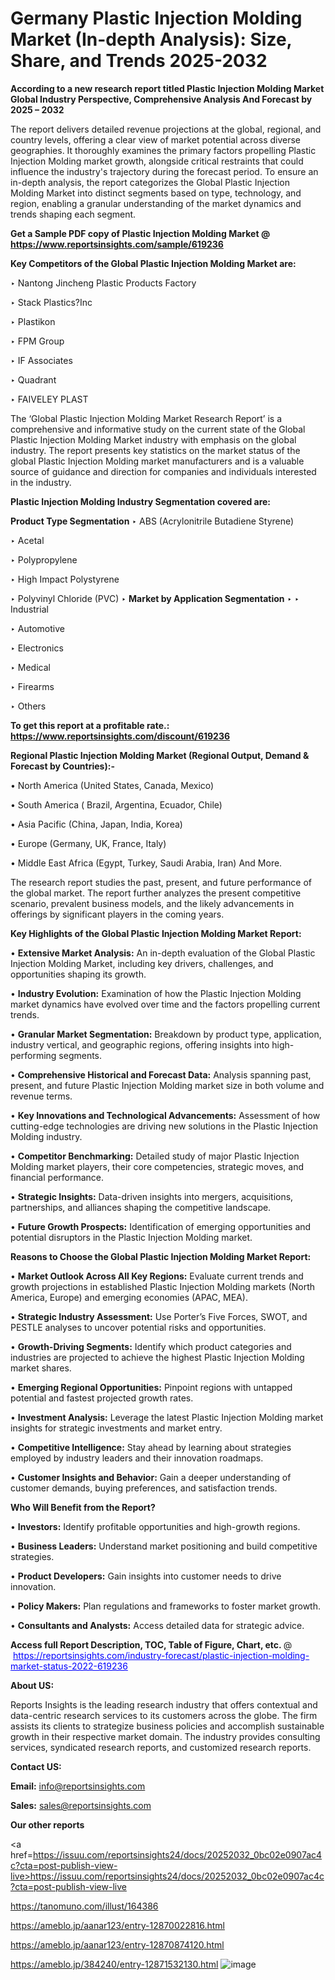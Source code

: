 # Germany Plastic Injection Molding Market (In-depth Analysis): Size, Share, and Trends 2025-2032

<strong>According to a new research report titled Plastic Injection Molding Market Global Industry Perspective, Comprehensive Analysis And Forecast by 2025 – 2032</strong>

The report delivers detailed revenue projections at the global, regional, and country levels, offering a clear view of market potential across diverse geographies. It thoroughly examines the primary factors propelling Plastic Injection Molding market growth, alongside critical restraints that could influence the industry's trajectory during the forecast period. To ensure an in-depth analysis, the report categorizes the Global Plastic Injection Molding Market into distinct segments based on type, technology, and region, enabling a granular understanding of the market dynamics and trends shaping each segment.

<strong>Get a Sample PDF copy of Plastic Injection Molding Market </strong><strong>@<a href=https://www.reportsinsights.com/sample/619236 style=color:#0000ff;> https://www.reportsinsights.com/sample/619236</a></strong></font>

<strong>Key Competitors of the Global Plastic Injection Molding Market are:</strong>

‣ Nantong Jincheng Plastic Products Factory

‣ Stack Plastics?Inc

‣ Plastikon

‣ FPM Group

‣ IF Associates

‣ Quadrant

‣ FAIVELEY PLAST

The ‘Global Plastic Injection Molding Market Research Report’ is a comprehensive and informative study on the current state of the Global Plastic Injection Molding Market industry with emphasis on the global industry. The report presents key statistics on the market status of the global Plastic Injection Molding market manufacturers and is a valuable source of guidance and direction for companies and individuals interested in the industry.

<strong>Plastic Injection Molding Industry Segmentation covered are:</strong>

<strong>Product Type Segmentation</strong>
‣
ABS (Acrylonitrile Butadiene Styrene)

‣ Acetal

‣ Polypropylene

‣ High Impact Polystyrene

‣ Polyvinyl Chloride (PVC)
‣ 
<strong>Market by Application Segmentation</strong>
‣
‣  Industrial

‣ Automotive

‣ Electronics

‣ Medical

‣ Firearms

‣ Others

<strong>To get this report at a profitable rate.: <a href=https://www.reportsinsights.com/discount/619236 style=color:#0000ff;>https://www.reportsinsights.com/discount/619236</a></strong></font>

<strong>Regional Plastic Injection Molding Market (Regional Output, Demand &amp; Forecast by Countries):-</strong>

• North America (United States, Canada, Mexico)

• South America ( Brazil, Argentina, Ecuador, Chile)

• Asia Pacific (China, Japan, India, Korea)

• Europe (Germany, UK, France, Italy)

• Middle East Africa (Egypt, Turkey, Saudi Arabia, Iran) And More.

The research report studies the past, present, and future performance of the global market. The report further analyzes the present competitive scenario, prevalent business models, and the likely advancements in offerings by significant players in the coming years.

<strong>Key Highlights of the Global Plastic Injection Molding Market Report:</strong>

• <strong>Extensive Market Analysis:</strong> An in-depth evaluation of the Global Plastic Injection Molding Market, including key drivers, challenges, and opportunities shaping its growth.

• <strong>Industry Evolution:</strong> Examination of how the Plastic Injection Molding market dynamics have evolved over time and the factors propelling current trends.

• <strong>Granular Market Segmentation:</strong> Breakdown by product type, application, industry vertical, and geographic regions, offering insights into high-performing segments.

• <strong>Comprehensive Historical and Forecast Data:</strong> Analysis spanning past, present, and future Plastic Injection Molding market size in both volume and revenue terms.

• <strong>Key Innovations and Technological Advancements:</strong> Assessment of how cutting-edge technologies are driving new solutions in the Plastic Injection Molding industry.

• <strong>Competitor Benchmarking:</strong> Detailed study of major Plastic Injection Molding market players, their core competencies, strategic moves, and financial performance.

• <strong>Strategic Insights:</strong> Data-driven insights into mergers, acquisitions, partnerships, and alliances shaping the competitive landscape.

• <strong>Future Growth Prospects:</strong> Identification of emerging opportunities and potential disruptors in the Plastic Injection Molding market.

<strong>Reasons to Choose the Global Plastic Injection Molding Market Report:</strong>

• <strong>Market Outlook Across All Key Regions:</strong> Evaluate current trends and growth projections in established Plastic Injection Molding markets (North America, Europe) and emerging economies (APAC, MEA).

• <strong>Strategic Industry Assessment:</strong> Use Porter’s Five Forces, SWOT, and PESTLE analyses to uncover potential risks and opportunities.

• <strong>Growth-Driving Segments:</strong> Identify which product categories and industries are projected to achieve the highest Plastic Injection Molding market shares.

• <strong>Emerging Regional Opportunities:</strong> Pinpoint regions with untapped potential and fastest projected growth rates.

• <strong>Investment Analysis:</strong> Leverage the latest Plastic Injection Molding market insights for strategic investments and market entry.

• <strong>Competitive Intelligence:</strong> Stay ahead by learning about strategies employed by industry leaders and their innovation roadmaps.

• <strong>Customer Insights and Behavior:</strong> Gain a deeper understanding of customer demands, buying preferences, and satisfaction trends.

<strong>Who Will Benefit from the Report?</strong>

• <strong>Investors:</strong> Identify profitable opportunities and high-growth regions.

• <strong>Business Leaders:</strong> Understand market positioning and build competitive strategies.

• <strong>Product Developers:</strong> Gain insights into customer needs to drive innovation.

• <strong>Policy Makers:</strong> Plan regulations and frameworks to foster market growth.

• <strong>Consultants and Analysts:</strong> Access detailed data for strategic advice.
</ul>
<strong>Access full Report Description, TOC, Table of Figure, Chart, etc. </strong>@  <a href=https://reportsinsights.com/industry-forecast/plastic-injection-molding-market-status-2022-619236 style=color:#0000ff;>https://reportsinsights.com/industry-forecast/plastic-injection-molding-market-status-2022-619236</a></font>

<strong><strong>About US</strong>:</strong>

Reports Insights is the leading research industry that offers contextual and data-centric research services to its customers across the globe. The firm assists its clients to strategize business policies and accomplish sustainable growth in their respective market domain. The industry provides consulting services, syndicated research reports, and customized research reports.

<strong>Contact US:</strong>

<p class=""""><b>Email:</b> <a href=mailto:info@reportsinsights.com>info@reportsinsights.com</a></p>
<p class=""""><b>Sales:</b> <a href=mailto:sales@reportsinsights.com>sales@reportsinsights.com</a></p>

<strong>Our other reports</strong>

<a href=https://issuu.com/reportsinsights24/docs/20252032_0bc02e0907ac4c?cta=post-publish-view-live>https://issuu.com/reportsinsights24/docs/20252032_0bc02e0907ac4c?cta=post-publish-view-live</a>

<a href=https://tanomuno.com/illust/164386>https://tanomuno.com/illust/164386</a>

<a href=https://ameblo.jp/aanar123/entry-12870022816.html>https://ameblo.jp/aanar123/entry-12870022816.html</a>

<a href=https://ameblo.jp/aanar123/entry-12870874120.html>https://ameblo.jp/aanar123/entry-12870874120.html</a>

<a href=https://ameblo.jp/384240/entry-12871532130.html>https://ameblo.jp/384240/entry-12871532130.html</a>
![image](https://github.com/user-attachments/assets/b69f48c9-9872-4a80-b199-0189982e9e87)
